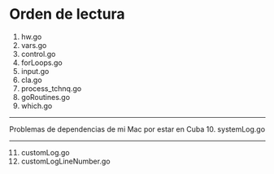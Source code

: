 # Orden de lectura
1. hw.go
2. vars.go
3. control.go
4. forLoops.go
5. input.go
6. cla.go
7. process_tchnq.go
8. goRoutines.go
9. which.go
______________________
Problemas de dependencias de mi Mac por estar en Cuba
10. systemLog.go
______________________
11. customLog.go
12. customLogLineNumber.go